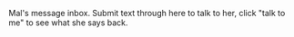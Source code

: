 Mal's message inbox. Submit text through here to talk to her, click "talk to me" to see what she says back.